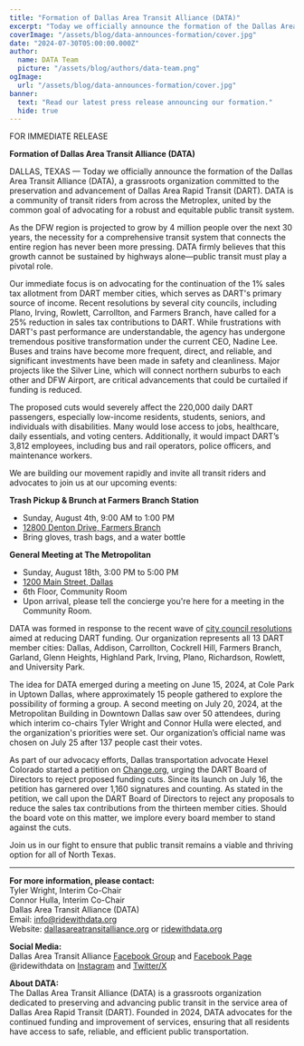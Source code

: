 ```yaml
---
title: "Formation of Dallas Area Transit Alliance (DATA)"
excerpt: "Today we officially announce the formation of the Dallas Area Transit Alliance (DATA), a grassroots organization committed to the preservation and advancement of Dallas Area Rapid Transit (DART)."
coverImage: "/assets/blog/data-announces-formation/cover.jpg"
date: "2024-07-30T05:00:00.000Z"
author:
  name: DATA Team
  picture: "/assets/blog/authors/data-team.png"
ogImage:
  url: "/assets/blog/data-announces-formation/cover.jpg"
banner: 
  text: "Read our latest press release announcing our formation."
  hide: true
---
```


FOR IMMEDIATE RELEASE

**Formation of Dallas Area Transit Alliance (DATA)**  

DALLAS, TEXAS — Today we officially announce the formation of the Dallas Area Transit Alliance (DATA), a grassroots organization committed to the preservation and advancement of Dallas Area Rapid Transit (DART). DATA is a community of transit riders from across the Metroplex, united by the common goal of advocating for a robust and equitable public transit system.

As the DFW region is projected to grow by 4 million people over the next 30 years, the necessity for a comprehensive transit system that connects the entire region has never been more pressing. DATA firmly believes that this growth cannot be sustained by highways alone—public transit must play a pivotal role.  

Our immediate focus is on advocating for the continuation of the 1% sales tax allotment from DART member cities, which serves as DART's primary source of income. Recent resolutions by several city councils, including Plano, Irving, Rowlett, Carrollton, and Farmers Branch, have called for a 25% reduction in sales tax contributions to DART. While frustrations with DART's past performance are understandable, the agency has undergone tremendous positive transformation under the current CEO, Nadine Lee. Buses and trains have become more frequent, direct, and reliable, and significant investments have been made in safety and cleanliness. Major projects like the Silver Line, which will connect northern suburbs to each other and DFW Airport, are critical advancements that could be curtailed if funding is reduced.  

The proposed cuts would severely affect the 220,000 daily DART passengers, especially low-income residents, students, seniors, and individuals with disabilities. Many would lose access to jobs, healthcare, daily essentials, and voting centers. Additionally, it would impact DART’s 3,812 employees, including bus and rail operators, police officers, and maintenance workers.  

We are building our movement rapidly and invite all transit riders and advocates to join us at our upcoming events:  

**Trash Pickup & Brunch at Farmers Branch Station**  

* Sunday, August 4th, 9:00 AM to 1:00 PM
* [12800 Denton Drive, Farmers Branch](https://maps.app.goo.gl/qmVfaaUEvLKamUV39)
* Bring gloves, trash bags, and a water bottle

**General Meeting at The Metropolitan**  

* Sunday, August 18th, 3:00 PM to 5:00 PM
* [1200 Main Street, Dallas](https://maps.app.goo.gl/Lzb4EAPdPrvLsM1k9)
* 6th Floor, Community Room
* Upon arrival, please tell the concierge you're here for a meeting in the Community Room.

DATA was formed in response to the recent wave of [city council resolutions](/posts/dart-cuts) aimed at reducing DART funding. Our organization represents all 13 DART member cities: Dallas, Addison, Carrollton, Cockrell Hill, Farmers Branch, Garland, Glenn Heights, Highland Park, Irving, Plano, Richardson, Rowlett, and University Park.  

The idea for DATA emerged during a meeting on June 15, 2024, at Cole Park in Uptown Dallas, where approximately 15 people gathered to explore the possibility of forming a group. A second meeting on July 20, 2024, at the Metropolitan Building in Downtown Dallas saw over 50 attendees, during which interim co-chairs Tyler Wright and Connor Hulla were elected, and the organization's priorities were set. Our organization’s official name was chosen on July 25 after 137 people cast their votes.  

As part of our advocacy efforts, Dallas transportation advocate Hexel Colorado started a petition on [Change.org](https://www.change.org/p/protect-our-public-transit-say-no-to-dart-funding-cuts), urging the DART Board of Directors to reject proposed funding cuts. Since its launch on July 16, the petition has garnered over 1,160 signatures and counting. As stated in the petition, we call upon the DART Board of Directors to reject any proposals to reduce the sales tax contributions from the thirteen member cities. Should the board vote on this matter, we implore every board member to stand against the cuts.  

Join us in our fight to ensure that public transit remains a viable and thriving option for all of North Texas.  

---

**For more information, please contact:**  
Tyler Wright, Interim Co-Chair  
Connor Hulla, Interim Co-Chair  
Dallas Area Transit Alliance (DATA)  
Email: [info@ridewithdata.org](mailto:info@ridewithdata.org)  
Website: [dallasareatransitalliance.org](https://dallasareatransitalliance.org) or [ridewithdata.org](https://ridewithdata.org)  

**Social Media:**  
Dallas Area Transit Alliance [Facebook Group](https://www.facebook.com/groups/7092451177524504) and [Facebook Page](https://www.facebook.com/profile.php?id=61563559341185)  
@ridewithdata on [Instagram](https://instagram.com/ridewithdata) and [Twitter/X](https://twitter.com/ridewithdata)  

**About DATA:**  
The Dallas Area Transit Alliance (DATA) is a grassroots organization dedicated to preserving and advancing public transit in the service area of Dallas Area Rapid Transit (DART). Founded in 2024, DATA advocates for the continued funding and improvement of services, ensuring that all residents have access to safe, reliable, and efficient public transportation.  
